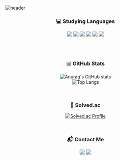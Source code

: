 <!-- 헤더 이미지 -->
![header](https://capsule-render.vercel.app/api?type=waving&color=0:FFB6C1,100:87CEFA&height=250&section=header&text=%20welcome!%20&fontSize=40&fontColor=ffffff)

<div align="center">

### 💻 Studying Languages

<!-- 기술 스택 -->
<img src="https://img.shields.io/badge/Python-3776AB?style=for-the-badge&logo=Python&logoColor=white"/>
<img src="https://img.shields.io/badge/JavaScript-F7DF1E?style=for-the-badge&logo=JavaScript&logoColor=black"/>
<img src="https://img.shields.io/badge/C-00599C?style=for-the-badge&logo=C&logoColor=white"/>
<img src="https://img.shields.io/badge/HTML-E34F26?style=for-the-badge&logo=HTML5&logoColor=white"/>
<img src="https://img.shields.io/badge/CSS-1572B6?style=for-the-badge&logo=CSS3&logoColor=white"/>
<img src="https://img.shields.io/badge/MySQL-4479A1?style=for-the-badge&logo=MySQL&logoColor=white"/>

<br/><br/>

### 📊 GitHub Stats

<!-- 깃허브 활동 통계 -->
![Anurag's GitHub stats](https://github-readme-stats.vercel.app/api?username=kimwonu-bit&show_icons=true&theme=tokyonight&hide_border=true)
<br/>
![Top Langs](https://github-readme-stats.vercel.app/api/top-langs/?username=kimwonu-bit&layout=compact&theme=tokyonight&hide_border=true)

<br/>

### 🎯 Solved.ac

<!-- 백준 solved.ac -->
[![Solved.ac Profile](http://mazassumnida.wtf/api/v2/generate_badge?boj=kwnu09)](https://solved.ac/kwnu09/)

<br/>

### 📬 Contact Me

<!-- 연락처/소통 -->
<a href="mailto:your-email@example.com"><img src="https://img.shields.io/badge/Email-D14836?style=flat-square&logo=Gmail&logoColor=white"/></a>
<a href="https://github.com/kimwonu-bit"><img src="https://img.shields.io/badge/GitHub-181717?style=flat-square&logo=GitHub&logoColor=white"/></a>

</div>
